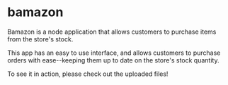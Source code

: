 # bamazon

Bamazon is a node application that allows customers to purchase items from the store's stock. 

This app has an easy to use interface, and allows customers to purchase orders with ease--keeping them up to date on the store's stock quantity. 

To see it in action, please check out the uploaded files! 
